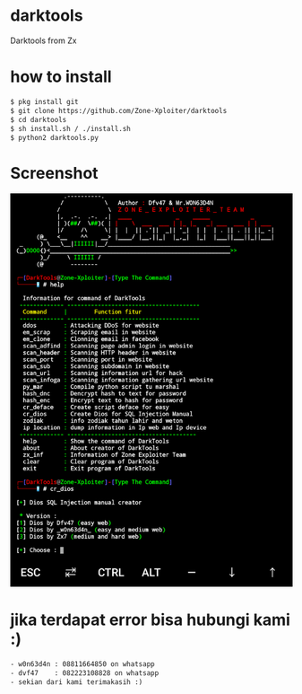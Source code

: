 # darktools
Darktools from Zx

# how to install<br>
```
$ pkg install git
$ git clone https://github.com/Zone-Xploiter/darktools
$ cd darktools
$ sh install.sh / ./install.sh
$ python2 darktools.py
```
# Screenshot
<img src="img/20190703_115830.png"/>

# jika terdapat error bisa hubungi kami :)
```
- w0n63d4n : 08811664850 on whatsapp
- dvf47    : 082223108828 on whatsapp
- sekian dari kami terimakasih :)
```

